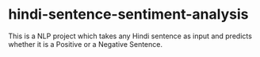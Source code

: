 # hindi-sentence-sentiment-analysis
This is a NLP project which takes any Hindi sentence as input and predicts whether it is a Positive or a Negative Sentence.

